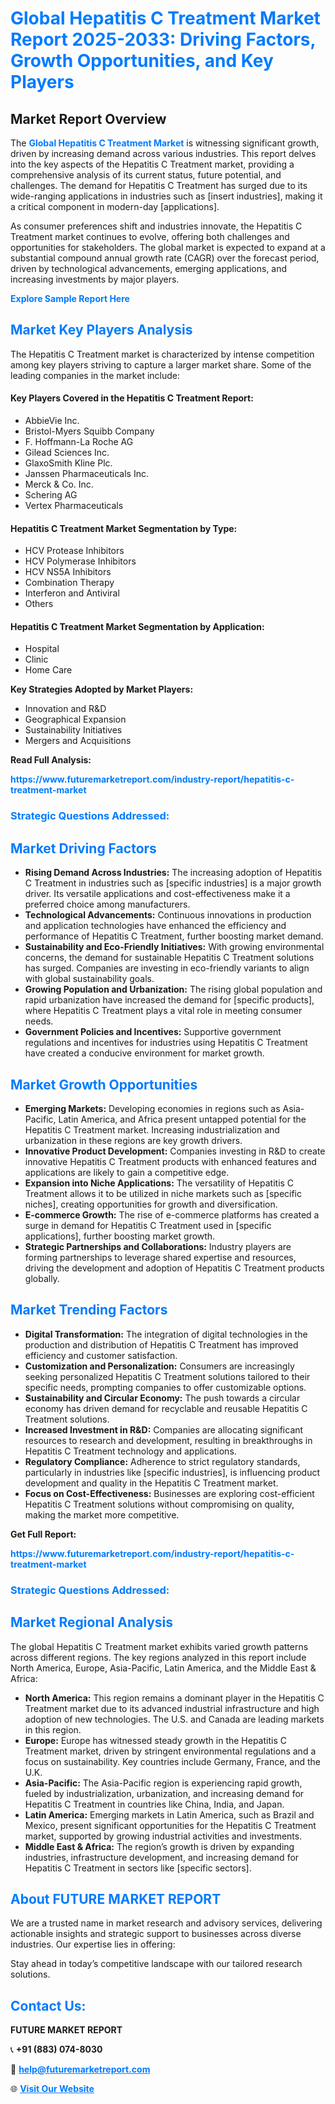 <h1 style="color: #007BFF;">Global Hepatitis C Treatment Market Report 2025-2033: Driving Factors, Growth Opportunities, and Key Players</h1>

<section id="overview">
<h2>Market Report Overview</h2>
<p>The <a href="https://www.futuremarketreport.com/industry-report/hepatitis-c-treatment-market" style="color: #007BFF; text-decoration: none;"><strong>Global Hepatitis C Treatment Market</strong></a> is witnessing significant growth, driven by increasing demand across various industries. This report delves into the key aspects of the Hepatitis C Treatment market, providing a comprehensive analysis of its current status, future potential, and challenges. The demand for Hepatitis C Treatment has surged due to its wide-ranging applications in industries such as [insert industries], making it a critical component in modern-day [applications].</p>
<p>As consumer preferences shift and industries innovate, the Hepatitis C Treatment market continues to evolve, offering both challenges and opportunities for stakeholders. The global market is expected to expand at a substantial compound annual growth rate (CAGR) over the forecast period, driven by technological advancements, emerging applications, and increasing investments by major players.</p>
</section>

<section id="overview">
<p><a href="https://www.futuremarketreport.com/request-sample/reportId=85982" style="color: #007BFF; text-decoration: none;"><strong>Explore Sample Report Here</strong></a></p>
</section>

<section id="key-players">
<h2 style="color: #007BFF;">Market Key Players Analysis</h2>
<p>The Hepatitis C Treatment market is characterized by intense competition among key players striving to capture a larger market share. Some of the leading companies in the market include:</p>
<h4>Key Players Covered in the Hepatitis C Treatment Report:</h4>
<ul><li>AbbieVie Inc.</li><li>Bristol-Myers Squibb Company</li><li>F. Hoffmann-La Roche AG</li><li>Gilead Sciences Inc.</li><li>GlaxoSmith Kline Plc.</li><li>Janssen Pharmaceuticals Inc.</li><li>Merck &amp; Co. Inc.</li><li>Schering AG</li><li>Vertex Pharmaceuticals</li></ul>
<h4>Hepatitis C Treatment Market Segmentation by Type:</h4>
<ul><li>HCV Protease Inhibitors</li><li>HCV Polymerase Inhibitors</li><li>HCV NS5A Inhibitors</li><li>Combination Therapy</li><li>Interferon and Antiviral</li><li>Others</li></ul>

<h4>Hepatitis C Treatment Market Segmentation by Application:</h4>
<ul><li>Hospital</li><li>Clinic</li><li>Home Care</li></ul>
<p><strong>Key Strategies Adopted by Market Players:</strong></p>
<ul>
<li>Innovation and R&D</li>
<li>Geographical Expansion</li>
<li>Sustainability Initiatives</li>
<li>Mergers and Acquisitions</li>
</ul>
</section>

<section>
<p><strong>Read Full Analysis: </strong></p><a href="https://www.futuremarketreport.com/industry-report/hepatitis-c-treatment-market" style="color: #007BFF; text-decoration: none;"><strong>https://www.futuremarketreport.com/industry-report/hepatitis-c-treatment-market</strong></a>
<h3 style="color: #007BFF;">Strategic Questions Addressed:</h3>
</section>

<section id="driving-factors">
<h2 style="color: #007BFF;">Market Driving Factors</h2>
<ul>
<li><strong>Rising Demand Across Industries:</strong> The increasing adoption of Hepatitis C Treatment in industries such as [specific industries] is a major growth driver. Its versatile applications and cost-effectiveness make it a preferred choice among manufacturers.</li>
<li><strong>Technological Advancements:</strong> Continuous innovations in production and application technologies have enhanced the efficiency and performance of Hepatitis C Treatment, further boosting market demand.</li>
<li><strong>Sustainability and Eco-Friendly Initiatives:</strong> With growing environmental concerns, the demand for sustainable Hepatitis C Treatment solutions has surged. Companies are investing in eco-friendly variants to align with global sustainability goals.</li>
<li><strong>Growing Population and Urbanization:</strong> The rising global population and rapid urbanization have increased the demand for [specific products], where Hepatitis C Treatment plays a vital role in meeting consumer needs.</li>
<li><strong>Government Policies and Incentives:</strong> Supportive government regulations and incentives for industries using Hepatitis C Treatment have created a conducive environment for market growth.</li>
</ul>
</section>

<section id="growth-opportunities">
<h2 style="color: #007BFF;">Market Growth Opportunities</h2>
<ul>
<li><strong>Emerging Markets:</strong> Developing economies in regions such as Asia-Pacific, Latin America, and Africa present untapped potential for the Hepatitis C Treatment market. Increasing industrialization and urbanization in these regions are key growth drivers.</li>
<li><strong>Innovative Product Development:</strong> Companies investing in R&D to create innovative Hepatitis C Treatment products with enhanced features and applications are likely to gain a competitive edge.</li>
<li><strong>Expansion into Niche Applications:</strong> The versatility of Hepatitis C Treatment allows it to be utilized in niche markets such as [specific niches], creating opportunities for growth and diversification.</li>
<li><strong>E-commerce Growth:</strong> The rise of e-commerce platforms has created a surge in demand for Hepatitis C Treatment used in [specific applications], further boosting market growth.</li>
<li><strong>Strategic Partnerships and Collaborations:</strong> Industry players are forming partnerships to leverage shared expertise and resources, driving the development and adoption of Hepatitis C Treatment products globally.</li>
</ul>
</section>

<section id="trending-factors">
<h2 style="color: #007BFF;">Market Trending Factors</h2>
<ul>
<li><strong>Digital Transformation:</strong> The integration of digital technologies in the production and distribution of Hepatitis C Treatment has improved efficiency and customer satisfaction.</li>
<li><strong>Customization and Personalization:</strong> Consumers are increasingly seeking personalized Hepatitis C Treatment solutions tailored to their specific needs, prompting companies to offer customizable options.</li>
<li><strong>Sustainability and Circular Economy:</strong> The push towards a circular economy has driven demand for recyclable and reusable Hepatitis C Treatment solutions.</li>
<li><strong>Increased Investment in R&D:</strong> Companies are allocating significant resources to research and development, resulting in breakthroughs in Hepatitis C Treatment technology and applications.</li>
<li><strong>Regulatory Compliance:</strong> Adherence to strict regulatory standards, particularly in industries like [specific industries], is influencing product development and quality in the Hepatitis C Treatment market.</li>
<li><strong>Focus on Cost-Effectiveness:</strong> Businesses are exploring cost-efficient Hepatitis C Treatment solutions without compromising on quality, making the market more competitive.</li>
</ul>
</section>

<section>
<p><strong>Get Full Report: </strong></p><a href="https://www.futuremarketreport.com/industry-report/hepatitis-c-treatment-market" style="color: #007BFF; text-decoration: none;"><strong>https://www.futuremarketreport.com/industry-report/hepatitis-c-treatment-market</strong></a>
<h3 style="color: #007BFF;">Strategic Questions Addressed:</h3>
</section>


<section id="regional-analysis">
<h2 style="color: #007BFF;">Market Regional Analysis</h2>
<p>The global Hepatitis C Treatment market exhibits varied growth patterns across different regions. The key regions analyzed in this report include North America, Europe, Asia-Pacific, Latin America, and the Middle East & Africa:</p>
<ul>
<li><strong>North America:</strong> This region remains a dominant player in the Hepatitis C Treatment market due to its advanced industrial infrastructure and high adoption of new technologies. The U.S. and Canada are leading markets in this region.</li>
<li><strong>Europe:</strong> Europe has witnessed steady growth in the Hepatitis C Treatment market, driven by stringent environmental regulations and a focus on sustainability. Key countries include Germany, France, and the U.K.</li>
<li><strong>Asia-Pacific:</strong> The Asia-Pacific region is experiencing rapid growth, fueled by industrialization, urbanization, and increasing demand for Hepatitis C Treatment in countries like China, India, and Japan.</li>
<li><strong>Latin America:</strong> Emerging markets in Latin America, such as Brazil and Mexico, present significant opportunities for the Hepatitis C Treatment market, supported by growing industrial activities and investments.</li>
<li><strong>Middle East & Africa:</strong> The region’s growth is driven by expanding industries, infrastructure development, and increasing demand for Hepatitis C Treatment in sectors like [specific sectors].</li>
</ul>
</section>

<footer>
<h2 style="color: #007BFF;">About FUTURE MARKET REPORT</h2>
<p>We are a trusted name in market research and advisory services, delivering actionable insights and strategic support to businesses across diverse industries. Our expertise lies in offering:</p>

<p>Stay ahead in today’s competitive landscape with our tailored research solutions.</p>

<h2 style="color: #007BFF;">Contact Us:</h2>
<p><strong>FUTURE MARKET REPORT</strong></p>
<p>📞 <strong>+91 (883) 074-8030</strong></p>
<p>📧 <strong><a href="mailto:help@futuremarketreport.com" style="color: #007BFF;">help@futuremarketreport.com</a></strong></p>
<p>🌐 <strong><a href="https://www.futuremarketreport.com/" style="color: #007BFF;">Visit Our Website</a></strong></p>
</footer>